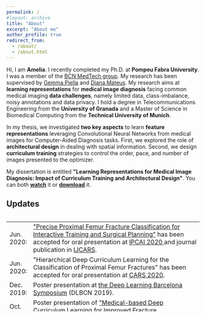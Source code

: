 ```yaml
---
permalink: /
#layout: archive
title: "About"
excerpt: "About me"
author_profile: true
redirect_from: 
  - /about/
  - /about.html
---
```


Hi, I am **Amelia**. I recently completed my Ph.D. at **Pompeu Fabra University**. I was a member of the [BCN MedTech group](https://www.upf.edu/web/bcn-medtech/). My research has been supervised by [Gemma Piella](https://www.upf.edu/es/web/etic/entry/-/-/37215/409/gema-piella) and [Diana Mateus](https://www.ls2n.fr/annuaire/Diana%20MATEUS/). My research aims at **learning representations** for **medical image diagnosis** facing common medical imaging **data challenges**, namely limited data, class-imbalance, noisy annotations and data privacy. I hold a degree in Telecommunications Engineering from the **University of Granada** and a Master of Science in Biomedical Computing from the **Technical University of Munich**.

In my thesis, we investigated **two key aspects** to learn **feature representations** leveraging Convolutional Neural Networks from medical images for Computer-Aided Diagnosis tasks. First, we explored the role of **architectural design** in dealing with spatial information. Second, we design **curriculum training** strategies to control the order, pace, and number of images presented to the optimizer.

My dissertation is entitled **"Learning Representations for Medical Image Diagnosis: Impact of Curriculum Training and Architectural Design"**. You can both [**watch**](https://www.youtube.com/watch?v=RvlRW6g_7Co&feature=youtu.be&ab_channel=AmeliaJim%C3%A9nezS%C3%A1nchez) it or [**download**](https://www.upf.edu/documents/227877672/228393595/thesis.pdf/fdc68a9d-012b-f513-1455-a6c93d4903b5) it.

## Updates
<style>
table, tr, td {
    border: none;
}
</style>
<div style="height:250px;overflow:auto;border:0px;border-collapse: collapse;" >
<table  border="none" style="border:0px;border-collapse: collapse;" rules="none" >
<colgroup>
       <col span="1" style="width: 12%;">
       <col span="1" style="width: 88%;">
</colgroup>
<tr><td> Jun. 2020: </td> <td> <a href="https://arxiv.org/abs/1902.01338"> "Precise Proximal Femur Fracture Classification for Interactive Training and Surgical Planning"</a> has been accepted for oral presentation at <a href="http://www.ipcai.org/"> IPCAI 2020 </a> and journal publication in <a href="https://www.springer.com/journal/11548"> IJCARS</a>.
</td></tr> 
<tr><td> Jun. 2020: </td> <td> "Hierarchical Deep Curriculum Learning for the Classification of Proximal Femur Fractures" has been accepted for oral presentation at <a href="https://www.cars-int.org/fileadmin/templates/downkoad/CARS2020_Preliminary_Program-28022020.pdf"> CARS 2020</a>.
</td></tr> 
<tr><td> Dec. 2019: </td> <td> Poster presentation at <a href="https://sites.google.com/view/dlbcn2019/home"> the Deep Learning Barcelona Symposium</a> (DLBCN 2019).
</td></tr> 
<tr><td> Oct. 2019: </td> <td> Poster presentation of <a href="https://arxiv.org/abs/2004.00482"> "Medical-based Deep Curriculum Learning for Improved Fracture Classification"</a> at <a href="https://www.miccai2019.org/programme/poster-sessions-tentative/"> MICCAI 2019</a> in Shenzhen, China.
</td></tr> 
<tr><td> Sept. 2018: </td> <td> Oral and poster presentation of <a href="https://arxiv.org/abs/1807.07559"> "Capsule Networks against Medical Imaging Data Challenges"</a> at <a href="https://labels.tue-image.nl/previous-editions/labels-2018/"> LABELS Workshop - MICCAI 2018</a> in Granada, Spain.
</td></tr> 
<tr><td> July 2018: </td> <td> I have attended <a href="https://arxiv.org/abs/1807.07559"> PAISS Summer School</a> in Grenoble, France.
</td></tr> 
</table>
